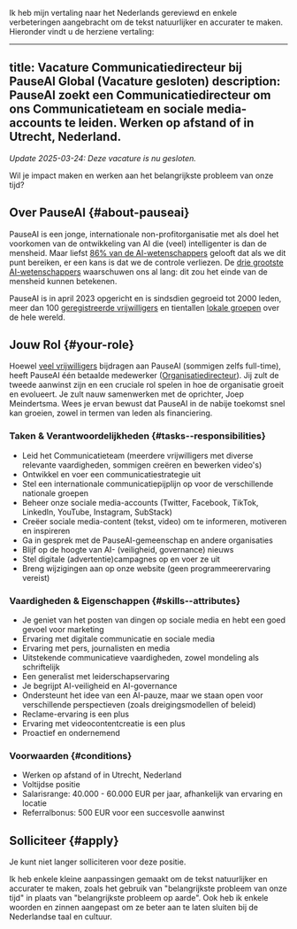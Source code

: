Ik heb mijn vertaling naar het Nederlands gereviewd en enkele verbeteringen aangebracht om de tekst natuurlijker en accurater te maken. Hieronder vindt u de herziene vertaling:

---
title: Vacature Communicatiedirecteur bij PauseAI Global (Vacature gesloten)
description: PauseAI zoekt een Communicatiedirecteur om ons Communicatieteam en sociale media-accounts te leiden. Werken op afstand of in Utrecht, Nederland.
---
_Update 2025-03-24: Deze vacature is nu gesloten._

Wil je impact maken en werken aan het belangrijkste probleem van onze tijd?

## Over PauseAI {#about-pauseai}

PauseAI is een jonge, internationale non-profitorganisatie met als doel het voorkomen van de ontwikkeling van AI die (veel) intelligenter is dan de mensheid.
Maar liefst [86% van de AI-wetenschappers](https://wiki.aiimpacts.org/ai_timelines/predictions_of_human-level_ai_timelines/ai_timeline_surveys/2023_expert_survey_on_progress_in_ai) gelooft dat als we dit punt bereiken, er een kans is dat we de controle verliezen.
De [drie grootste AI-wetenschappers](https://twitter.com/PauseAI/status/1734641804245455017) waarschuwen ons al lang: dit zou het einde van de mensheid kunnen betekenen.

PauseAI is in april 2023 opgericht en is sindsdien gegroeid tot 2000 leden, meer dan 100 [geregistreerde vrijwilligers](/people) en tientallen [lokale groepen](/communities) over de hele wereld.

## Jouw Rol {#your-role}

Hoewel [veel vrijwilligers](/people) bijdragen aan PauseAI (sommigen zelfs full-time), heeft PauseAI één betaalde medewerker ([Organisatiedirecteur](/2024-vacancy-organizing-director)).
Jij zult de tweede aanwinst zijn en een cruciale rol spelen in hoe de organisatie groeit en evolueert.
Je zult nauw samenwerken met de oprichter, Joep Meindertsma.
Wees je ervan bewust dat PauseAI in de nabije toekomst snel kan groeien, zowel in termen van leden als financiering.

### Taken & Verantwoordelijkheden {#tasks--responsibilities}

- Leid het Communicatieteam (meerdere vrijwilligers met diverse relevante vaardigheden, sommigen creëren en bewerken video's)
- Ontwikkel en voer een communicatiestrategie uit
- Stel een internationale communicatiepijplijn op voor de verschillende nationale groepen
- Beheer onze sociale media-accounts (Twitter, Facebook, TikTok, LinkedIn, YouTube, Instagram, SubStack)
- Creëer sociale media-content (tekst, video) om te informeren, motiveren en inspireren
- Ga in gesprek met de PauseAI-gemeenschap en andere organisaties
- Blijf op de hoogte van AI- (veiligheid, governance) nieuws
- Stel digitale (advertentie)campagnes op en voer ze uit
- Breng wijzigingen aan op onze website (geen programmeerervaring vereist)

### Vaardigheden & Eigenschappen {#skills--attributes}

- Je geniet van het posten van dingen op sociale media en hebt een goed gevoel voor marketing
- Ervaring met digitale communicatie en sociale media
- Ervaring met pers, journalisten en media
- Uitstekende communicatieve vaardigheden, zowel mondeling als schriftelijk
- Een generalist met leiderschapservaring
- Je begrijpt AI-veiligheid en AI-governance
- Ondersteunt het idee van een AI-pauze, maar we staan open voor verschillende perspectieven (zoals dreigingsmodellen of beleid)
- Reclame-ervaring is een plus
- Ervaring met videocontentcreatie is een plus
- Proactief en ondernemend

### Voorwaarden {#conditions}

- Werken op afstand of in Utrecht, Nederland
- Voltijdse positie
- Salarisrange: 40.000 - 60.000 EUR per jaar, afhankelijk van ervaring en locatie
- Referralbonus: 500 EUR voor een succesvolle aanwinst

## Solliciteer {#apply}

Je kunt niet langer solliciteren voor deze positie.

Ik heb enkele kleine aanpassingen gemaakt om de tekst natuurlijker en accurater te maken, zoals het gebruik van "belangrijkste probleem van onze tijd" in plaats van "belangrijkste probleem op aarde". Ook heb ik enkele woorden en zinnen aangepast om ze beter aan te laten sluiten bij de Nederlandse taal en cultuur.